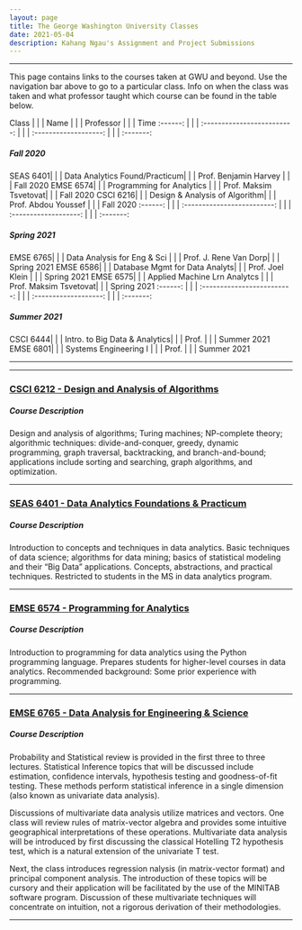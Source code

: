 ```yaml
---
layout: page
title: The George Washington University Classes
date: 2021-05-04
description: Kahang Ngau's Assignment and Project Submissions
---
```

---

This page contains links to the courses taken at GWU and beyond. Use the navigation bar above to go to a particular class. Info on when the class was taken and what professor taught which course can be found in the table below.

 Class    | | | Name                          | | | Professor             | | | Time 
 :------: | | | :-------------------------:   | | | :-------------------: | | | :-------:
##### Fall 2020
 SEAS 6401| | | Data Analytics Found/Practicum| | | Prof. Benjamin Harvey | | | Fall 2020
 EMSE 6574| | | Programming for Analytics     | | | Prof. Maksim Tsvetovat| | | Fall 2020
 CSCI 6216| | | Design & Analysis of Algorithm| | | Prof. Abdou Youssef   | | | Fall 2020
 :------: | | | :-------------------------:   | | | :-------------------: | | | :-------:
##### Spring 2021
 EMSE 6765| | | Data Analysis for Eng & Sci   | | | Prof. J. Rene Van Dorp| | | Spring 2021
 EMSE 6586| | | Database Mgmt for Data Analyts| | | Prof. Joel Klein      | | | Spring 2021
 EMSE 6575| | | Applied Machine Lrn Analytcs  | | | Prof. Maksim Tsvetovat| | | Spring 2021
 :------: | | | :-------------------------:   | | | :-------------------: | | | :-------:
##### Summer 2021
 CSCI 6444| | | Intro. to Big Data & Analytics| | | Prof.                 | | | Summer 2021
 EMSE 6801| | | Systems Engineering I         | | | Prof.                 | | | Summer 2021

---

---
### <a href="{{ BASE_PATH }}/pages/CSCI6212.html">CSCI 6212 - Design and Analysis of Algorithms</a>

##### Course Description
Design and analysis of algorithms; Turing machines; NP-complete theory; algorithmic techniques: divide-and-conquer, greedy, dynamic programming, graph traversal, backtracking, and branch-and-bound; applications include sorting and searching, graph algorithms, and optimization.

---

### <a href="{{ BASE_PATH }}/pages/SEAS6401.html">SEAS 6401 - Data Analytics Foundations & Practicum</a>

##### Course Description
Introduction to concepts and techniques in data analytics. Basic techniques of data science; algorithms for data mining; basics of statistical modeling and their “Big Data” applications. Concepts, abstractions, and practical techniques. Restricted to students in the MS in data analytics program.

---

### <a href="{{ BASE_PATH }}/pages/EMSE6574.html">EMSE 6574 - Programming for Analytics</a>

##### Course Description
Introduction to programming for data analytics using the Python programming language. Prepares students for higher-level courses in data analytics. Recommended background: Some prior experience with programming.

---

### <a href="{{ BASE_PATH }}/pages/EMSE6765.html">EMSE 6765 - Data Analysis for Engineering & Science</a>

##### Course Description
<p>Probability and Statistical review is provided in the first three to three lectures. Statistical Inference topics that will be discussed include estimation, confidence intervals, hypothesis testing and goodness-of-fit testing. These methods perform statistical inference in a single dimension (also known as univariate data analysis).</p>
<p>Discussions of multivariate data analysis utilize matrices and vectors. One class will review rules of matrix-vector algebra and provides some intuitive geographical interpretations of these operations. Multivariate data analysis will be introduced by first discussing the classical Hotelling T2 hypothesis test, which is a natural extension of the univariate T test.</p>
<p>Next, the class introduces regression nalysis (in matrix-vector format) and principal component analysis. The introduction of these topics will be cursory and their application will be facilitated by the use of the MINITAB software program. Discussion of these multivariate techniques will concentrate on intuition, not a rigorous derivation of their methodologies.</p>

---
